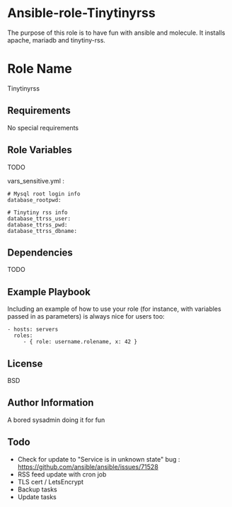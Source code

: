 # Ansible-role-Tinytinyrss

The purpose of this role is to have fun with ansible and molecule. It installs apache, mariadb and tinytiny-rss.

Role Name
=========
Tinytinyrss

Requirements
------------
No special requirements

Role Variables
--------------
TODO

vars_sensitive.yml :
```
# Mysql root login info
database_rootpwd:

# Tinytiny rss info
database_ttrss_user:
database_ttrss_pwd:
database_ttrss_dbname:
```

Dependencies
------------
TODO

Example Playbook
----------------

Including an example of how to use your role (for instance, with variables passed in as parameters) is always nice for users too:

    - hosts: servers
      roles:
         - { role: username.rolename, x: 42 }

License
-------
BSD

Author Information
------------------
A bored sysadmin doing it for fun

Todo
-------
- Check for update to "Service is in unknown state" bug : https://github.com/ansible/ansible/issues/71528
- RSS feed update with cron job
- TLS cert / LetsEncrypt
- Backup tasks
- Update tasks